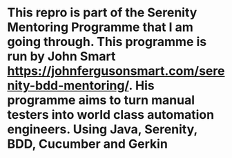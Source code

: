 # This repro is part of the Serenity Mentoring Programme that I am going through.  This programme is run by John Smart https://johnfergusonsmart.com/serenity-bdd-mentoring/.  His programme aims to turn manual testers into world class automation engineers.  Using Java, Serenity, BDD, Cucumber and Gerkin

